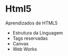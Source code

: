 # Html5
Aprendizados de HTML5

<ul>
  <li>Estrutura da Linguagem</li>
  <li>Tags reservadas</li>
  <li>Canvas</li>
  <li>Web Works</li>
 </ul>
